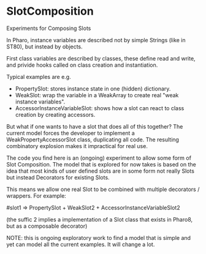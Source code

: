 # SlotComposition
Experiments for Composing Slots

In Pharo, instance variables are described not by simple Strings (like in ST80),  but instead by objects.

First class variables are described by classes, these define read and write, and privide hooks called on class creation 
and instantiation.

Typical examples are e.g. 
- PropertySlot: stores instance state in one (hidden) dictionary. 
- WeakSlot: wrap the variable in a WeakArray to create real "weak instance variables". 
- AccessorInstanceVariableSlot: shows how a slot can react to class creation by creating accessors.

But what if one wants to have a slot that does all of this together? The current model forces the developer to implement a 
WeakPropertyAccessorSlot class, duplicating all code. The resulting combinatory explosion makes it impractical for real use.

The code you find here is an (ongoing) experiment to allow some form of Slot Composition. The model that is explored for now 
takes is based on the idea that most kinds of user defined slots are in some form not really Slots but instead Decorators for existing Slots.

This means we allow one real Slot to be combined with multiple decorators / wrappers. For example:

#slot1 => PropertySlot + WeakSlot2 + AccessorInstanceVariableSlot2

(the suffic 2 implies a implementation of a Slot class that exists in Pharo8, but as a composable decorator)

NOTE: this is ongoing exploratory work to find a model that is simple and yet can model all the current examples. It will change a lot.
